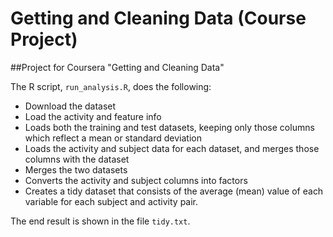 # Getting and Cleaning Data (Course Project)

##Project for Coursera "Getting and Cleaning Data"

The R script, `run_analysis.R`, does the following:

- Download the dataset
- Load the activity and feature info
- Loads both the training and test datasets, keeping only those columns which reflect a mean or standard deviation
- Loads the activity and subject data for each dataset, and merges those columns with the dataset
- Merges the two datasets
- Converts the activity and subject columns into factors
- Creates a tidy dataset that consists of the average (mean) value of each variable for each subject and activity pair.

The end result is shown in the file `tidy.txt`.
